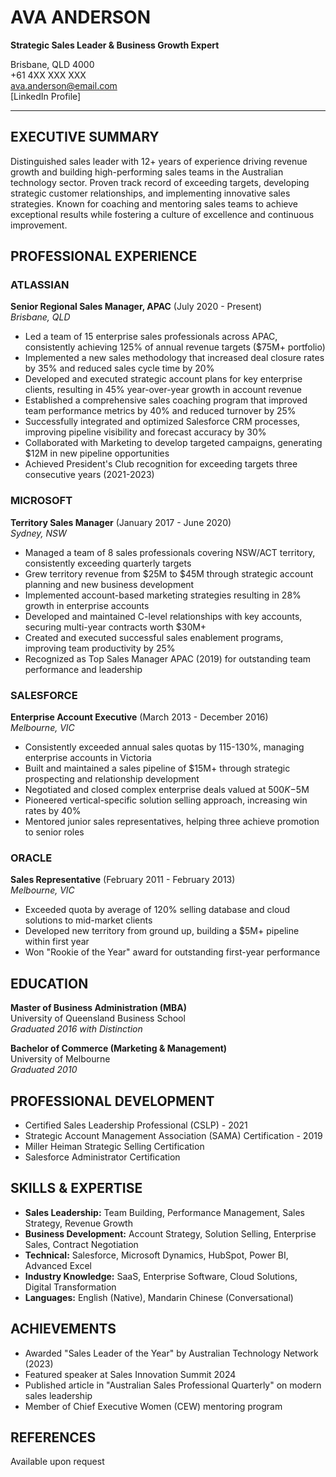 # AVA ANDERSON
**Strategic Sales Leader & Business Growth Expert**

Brisbane, QLD 4000  
+61 4XX XXX XXX  
ava.anderson@email.com  
[LinkedIn Profile]

---

## EXECUTIVE SUMMARY
Distinguished sales leader with 12+ years of experience driving revenue growth and building high-performing sales teams in the Australian technology sector. Proven track record of exceeding targets, developing strategic customer relationships, and implementing innovative sales strategies. Known for coaching and mentoring sales teams to achieve exceptional results while fostering a culture of excellence and continuous improvement.

## PROFESSIONAL EXPERIENCE

### ATLASSIAN
**Senior Regional Sales Manager, APAC** (July 2020 - Present)  
*Brisbane, QLD*

* Led a team of 15 enterprise sales professionals across APAC, consistently achieving 125% of annual revenue targets ($75M+ portfolio)
* Implemented a new sales methodology that increased deal closure rates by 35% and reduced sales cycle time by 20%
* Developed and executed strategic account plans for key enterprise clients, resulting in 45% year-over-year growth in account revenue
* Established a comprehensive sales coaching program that improved team performance metrics by 40% and reduced turnover by 25%
* Successfully integrated and optimized Salesforce CRM processes, improving pipeline visibility and forecast accuracy by 30%
* Collaborated with Marketing to develop targeted campaigns, generating $12M in new pipeline opportunities
* Achieved President's Club recognition for exceeding targets three consecutive years (2021-2023)

### MICROSOFT
**Territory Sales Manager** (January 2017 - June 2020)  
*Sydney, NSW*

* Managed a team of 8 sales professionals covering NSW/ACT territory, consistently exceeding quarterly targets
* Grew territory revenue from $25M to $45M through strategic account planning and new business development
* Implemented account-based marketing strategies resulting in 28% growth in enterprise accounts
* Developed and maintained C-level relationships with key accounts, securing multi-year contracts worth $30M+
* Created and executed successful sales enablement programs, improving team productivity by 25%
* Recognized as Top Sales Manager APAC (2019) for outstanding team performance and leadership

### SALESFORCE
**Enterprise Account Executive** (March 2013 - December 2016)  
*Melbourne, VIC*

* Consistently exceeded annual sales quotas by 115-130%, managing enterprise accounts in Victoria
* Built and maintained a sales pipeline of $15M+ through strategic prospecting and relationship development
* Negotiated and closed complex enterprise deals valued at $500K-$5M
* Pioneered vertical-specific solution selling approach, increasing win rates by 40%
* Mentored junior sales representatives, helping three achieve promotion to senior roles

### ORACLE
**Sales Representative** (February 2011 - February 2013)  
*Melbourne, VIC*

* Exceeded quota by average of 120% selling database and cloud solutions to mid-market clients
* Developed new territory from ground up, building a $5M+ pipeline within first year
* Won "Rookie of the Year" award for outstanding first-year performance

## EDUCATION

**Master of Business Administration (MBA)**  
University of Queensland Business School  
*Graduated 2016 with Distinction*

**Bachelor of Commerce (Marketing & Management)**  
University of Melbourne  
*Graduated 2010*

## PROFESSIONAL DEVELOPMENT

* Certified Sales Leadership Professional (CSLP) - 2021
* Strategic Account Management Association (SAMA) Certification - 2019
* Miller Heiman Strategic Selling Certification
* Salesforce Administrator Certification

## SKILLS & EXPERTISE

* **Sales Leadership:** Team Building, Performance Management, Sales Strategy, Revenue Growth
* **Business Development:** Account Strategy, Solution Selling, Enterprise Sales, Contract Negotiation
* **Technical:** Salesforce, Microsoft Dynamics, HubSpot, Power BI, Advanced Excel
* **Industry Knowledge:** SaaS, Enterprise Software, Cloud Solutions, Digital Transformation
* **Languages:** English (Native), Mandarin Chinese (Conversational)

## ACHIEVEMENTS

* Awarded "Sales Leader of the Year" by Australian Technology Network (2023)
* Featured speaker at Sales Innovation Summit 2024
* Published article in "Australian Sales Professional Quarterly" on modern sales leadership
* Member of Chief Executive Women (CEW) mentoring program

## REFERENCES
Available upon request
